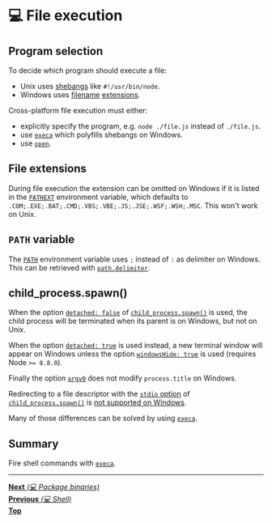 # 💻 File execution

## Program selection

To decide which program should execute a file:

- Unix uses [shebangs](<https://en.wikipedia.org/wiki/Shebang_(Unix)>) like
  `#!/usr/bin/node`.
- Windows uses
  [filename](https://docs.microsoft.com/en-us/windows-server/administration/windows-commands/ftype)
  [extensions](https://docs.microsoft.com/en-us/windows-server/administration/windows-commands/assoc).

Cross-platform file execution must either:

- explicitly specify the program, e.g. `node ./file.js` instead of `./file.js`.
- use [`execa`](https://github.com/sindresorhus/execa) which polyfills shebangs
  on Windows.
- use [`open`](https://github.com/sindresorhus/open).

## File extensions

During file execution the extension can be omitted on Windows if it is listed in
the [`PATHEXT`](http://environmentvariables.org/PathExt) environment variable,
which defaults to `.COM;.EXE;.BAT;.CMD;.VBS;.VBE;.JS;.JSE;.WSF;.WSH;.MSC`. This
won't work on Unix.

## `PATH` variable

The [`PATH`](<https://en.wikipedia.org/wiki/PATH_(variable)>) environment
variable uses `;` instead of `:` as delimiter on Windows. This can be retrieved
with [`path.delimiter`](https://nodejs.org/api/path.html#path_path_delimiter).

## child_process.spawn()

When the option
[`detached: false`](https://nodejs.org/api/child_process.html#child_process_options_detached)
of
[`child_process.spawn()`](https://nodejs.org/api/child_process.html#child_process_child_process_spawn_command_args_options)
is used, the child process will be terminated when its parent is on Windows, but
not on Unix.

When the option
[`detached: true`](https://nodejs.org/api/child_process.html#child_process_options_detached)
is used instead, a new terminal window will appear on Windows unless the option
[`windowsHide: true`](https://nodejs.org/api/child_process.html#child_process_options_detached)
is used (requires Node `>= 8.8.0`).

Finally the option
[`argv0`](https://nodejs.org/api/child_process.html#child_process_options_detached)
does not modify `process.title` on Windows.

Redirecting to a file descriptor with the
[`stdio` option](https://nodejs.org/api/child_process.html#child_process_options_stdio)
of
[`child_process.spawn()`](https://nodejs.org/api/child_process.html#child_process_child_process_spawn_command_args_options)
is
[not supported on Windows](https://nodejs.org/api/child_process.html#child_process_options_stdio).

Many of those differences can be solved by using
[`execa`](https://github.com/sindresorhus/execa).

## Summary

Fire shell commands with [`execa`](https://github.com/sindresorhus/execa).

<hr>

[**Next** _(💻 Package binaries)_](package_binaries.md)\
[**Previous** _(💻 Shell)_](shell.md)\
[**Top**](README.md)
